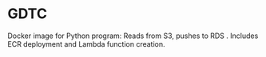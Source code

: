 # GDTC
Docker image for Python program: Reads from S3, pushes to RDS . Includes ECR deployment and Lambda function creation.
